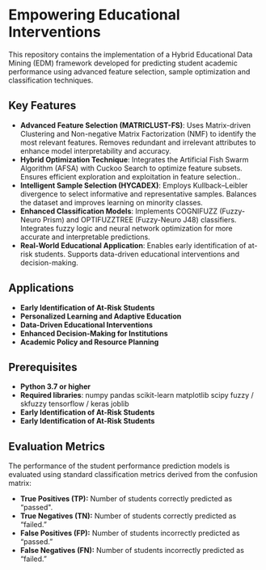 # Empowering Educational Interventions
<p>This repository contains the implementation of a Hybrid Educational Data Mining (EDM) framework developed for predicting student academic performance using advanced feature selection, sample optimization and classification techniques.</p>

## Key Features
- **Advanced Feature Selection (MATRICLUST-FS)**: Uses Matrix-driven Clustering and Non-negative Matrix Factorization (NMF) to identify the most relevant features.
Removes redundant and irrelevant attributes to enhance model interpretability and accuracy.  
- **Hybrid Optimization Technique**: Integrates the Artificial Fish Swarm Algorithm (AFSA) with Cuckoo Search to optimize feature subsets.
Ensures efficient exploration and exploitation in feature selection..  
- **Intelligent Sample Selection (HYCADEX)**: Employs Kullback–Leibler divergence to select informative and representative samples.
Balances the dataset and improves learning on minority classes.
- **Enhanced Classification Models**: Implements COGNIFUZZ (Fuzzy-Neuro Prism) and OPTIFUZZTREE (Fuzzy-Neuro J48) classifiers.
Integrates fuzzy logic and neural network optimization for more accurate and interpretable predictions.
- **Real-World Educational Application**: Enables early identification of at-risk students.
Supports data-driven educational interventions and decision-making.


## Applications
- **Early Identification of At-Risk Students**
- **Personalized Learning and Adaptive Education**
- **Data-Driven Educational Interventions**
- **Enhanced Decision-Making for Institutions**
- **Academic Policy and Resource Planning**

## Prerequisites 
- **Python 3.7 or higher**
- **Required libraries**: numpy pandas scikit-learn matplotlib scipy fuzzy / skfuzzy tensorflow / keras joblib 
- **Early Identification of At-Risk Students**
- **Early Identification of At-Risk Students**





## Evaluation Metrics
<p>The performance of the student performance prediction models is evaluated using standard classification metrics derived from the confusion matrix:</p>

- **True Positives (TP):** Number of students correctly predicted as “passed".
- **True Negatives (TN):** Number of students correctly predicted as “failed.”
- **False Positives (FP):** Number of students incorrectly predicted as “passed.”
- **False Negatives (FN):** Number of students incorrectly predicted as “failed.”




